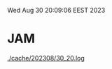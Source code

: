 Wed Aug 30 20:09:06 EEST 2023
# JAM
<a href='./cache/202308/30_20.log'>./cache/202308/30_20.log</a>
